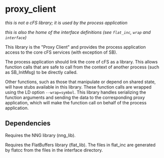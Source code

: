 # proxy_client

_this is not a cFS library; it is used by the process application_

_this is also the home of the interface definitions (see `flat_inc`, `wrap` and `interface`)_

This library is the "Proxy Client" and provides the process application access to the core cFS services (with exception of SB).

The process application should link the core of cFS as a library.
This allows function calls that are safe to call from the context of another process (such as SB_InitMsg) to be directly called.

Other functions, such as those that manipulate or depend on shared state, will have stubs available in this library.
These function calls are wrapped using the LD option `--wrap=symbol`.
This library handles serializing the function arguments and sending the data to the corresponding proxy application, which will make the function call on behalf of the process application.

## Dependencies

Requires the NNG library (nng_lib).

Requires the FlatBuffers library (flat_lib).
The files in flat_inc are generated by flatcc from the files in the interface directory.
